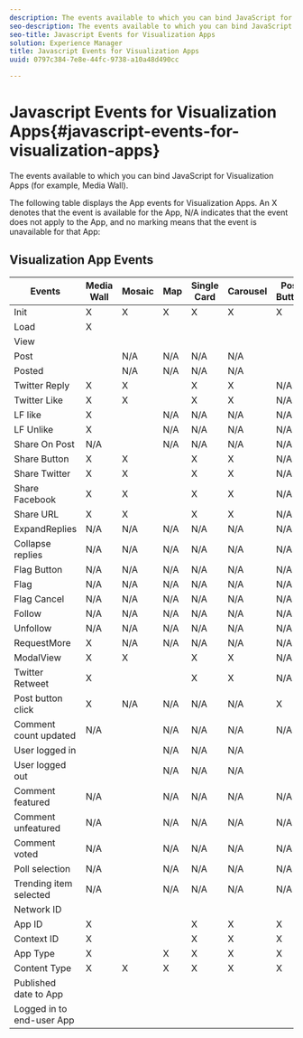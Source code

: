 ```yaml
---
description: The events available to which you can bind JavaScript for Visualization Apps (for example, Media Wall).
seo-description: The events available to which you can bind JavaScript for Visualization Apps (for example, Media Wall).
seo-title: Javascript Events for Visualization Apps
solution: Experience Manager
title: Javascript Events for Visualization Apps
uuid: 0797c384-7e8e-44fc-9738-a10a48d490cc

---
```


# Javascript Events for Visualization Apps{#javascript-events-for-visualization-apps}

The events available to which you can bind JavaScript for Visualization Apps (for example, Media Wall).

The following table displays the App events for Visualization Apps. An X denotes that the event is available for the App, N/A indicates that the event does not apply to the App, and no marking means that the event is unavailable for that App:

## Visualization App Events

|  Events | Media Wall | Mosaic | Map | Single Card | Carousel | Post Button | FilmStrip |
|---|---|---|---|---|---|---|---|
|  Init | X | X | X | X | X | X | X |
|  Load | X | | | | | | |
|  View | | | | | | | |
|  Post | | N/A | N/A | N/A | N/A | | N/A |
|  Posted | | N/A | N/A | N/A | N/A | | N/A |
|  Twitter Reply | X | X | | X | X | N/A | X |
|  Twitter Like | X | X | | X | X | N/A | X |
|  LF like | X | | N/A | N/A | N/A | N/A | N/A |
|  LF Unlike | X | | N/A | N/A | N/A | N/A | N/A |
|  Share On Post | N/A | | N/A | N/A | N/A | N/A | N/A |
|  Share Button | X | X | | X | X | N/A | X |
|  Share Twitter | X | X | | X | X | N/A | X |
|  Share Facebook | X | X | | X | X | N/A | X |
|  Share URL | X | X | | X | X | N/A | X |
|  ExpandReplies | N/A | N/A | N/A | N/A | N/A | N/A | N/A |
|  Collapse replies | N/A | N/A | N/A | N/A | N/A | N/A | N/A |
|  Flag Button | N/A | N/A | N/A | N/A | N/A | N/A | N/A |
|  Flag | N/A | N/A | N/A | N/A | N/A | N/A | N/A |
|  Flag Cancel | N/A | N/A | N/A | N/A | N/A | N/A | N/A |
|  Follow | N/A | N/A | N/A | N/A | N/A | N/A | N/A |
|  Unfollow | N/A | N/A | N/A | N/A | N/A | N/A | N/A |
|  RequestMore | X | N/A | N/A | N/A | N/A | N/A | N/A |
|  ModalView | X | X | | X | X | N/A | X |
|  Twitter Retweet | X | | | X | X | N/A | X |
|  Post button click | X | N/A | N/A | N/A | N/A | X | N/A |
|  Comment count updated | N/A | | N/A | N/A | N/A | N/A | N/A |
|  User logged in | | | N/A | N/A | N/A | | N/A |
|  User logged out | | | N/A | N/A | N/A | | N/A |
|  Comment featured | N/A | | N/A | N/A | N/A | N/A | N/A |
|  Comment unfeatured | N/A | | N/A | N/A | N/A | N/A | N/A |
|  Comment voted | N/A | | N/A | N/A | N/A | N/A | N/A |
|  Poll selection | N/A | | N/A | N/A | N/A | N/A | N/A |
|  Trending item selected | N/A | | N/A | N/A | N/A | N/A | N/A |
|  Network ID | | | | | | | N/A |
|  App ID | X | | | X | X | X | X |
|  Context ID | X | | | X | X | X | X |
|  App Type | X | | X | X | X | X | X |
|  Content Type | X | X | X | X | X | X | |
|  Published date to App | | | | | | | |
|  Logged in to end-user App | | | | | | | |
